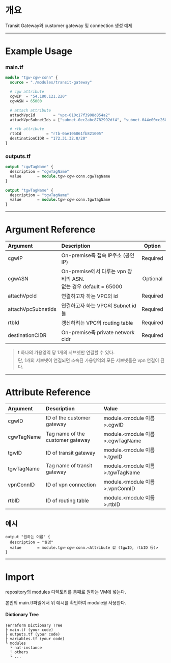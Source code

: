 # 개요

Transit Gateway와 customer gateway 및 connection 생성 예제

- - -

# Example Usage

### main.tf
``` terraform
module "tgw-cgw-conn" {
  source = "./modules/transit-gateway"

  # cgw attribute
  cgwIP  = "54.180.121.220"
  cgwASN = 65000

  # attach attribute
  attachVpcId        = "vpc-010c17f3908d854a2"
  attachVpcSubnetIds = ["subnet-0ec2abc8782992df4", "subnet-044e00cc2601039ba"]

  # rtb attribute
  rtbId           = "rtb-0ae106061fb821005"
  destinationCIDR = "172.31.32.0/20"
}

```

### outputs.tf
``` terraform 
output "cgwTagName" {
  description = "cgwTagName"
  value       = module.tgw-cgw-conn.cgwTagName
}

output "tgwTagName" {
  description = "tgwTagName"
  value       = module.tgw-cgw-conn.tgwTagName
}

```

- - -

# Argument Reference
|Argument|Description|Option|
|:--|:--|:--:|
| cgwIP | On-premise측 접속 IP주소 (공인 IP) | Required 
| cgwASN | On-premise에서 다루는 vpn 장비의 ASN. <br> 없는 경우 default = 65000 | Optional
| attachVpcId | 연결하고자 하는 VPC의 id | Required 
| attachVpcSubnetIds | 연결하고자 하는 VPC의 Subnet id들 | Required 
| rtbId | 갱신하려는 VPC의 routing table | Required 
| destinationCIDR | On-premise측 private network cidr | Required 

>❗ 하나의 가용영역 당 1개의 서브넷만 연결할 수 있다.<br>
단, 1개의 서브넷이 연결되면 소속된 가용영역의 모든 서브넷들은 vpn 연결이 된다.
- - -

# Attribute Reference
|Argument|Description|Value|
|:--|:--|:--|
|cgwID | ID of the customer gateway | module.<module 이름>.cgwID
|cgwTagName | Tag name of the customer gateway | module.<module 이름>.cgwTagName
|tgwID | ID of transit gateway | module.<module 이름>.tgwID
|tgwTagName | Tag name of transit gateway | module.<module 이름>.tgwTagName
|vpnConnID | ID of vpn connection | module.<module 이름>.vpnConnID
|rtbID | ID of routing table | module.<module 이름>.rtbID

## 예시

``` hcl
output "원하는 이름" {
  description = "설명"
  value       = module.tgw-cgw-conn.<Attribute 값 (tgwID, rtbID 등)>
}
```

- - -

# Import

repository의 modules 디렉토리를 통째로 원하는 VM에 넣는다. 

본인의 main.tf파일에서 위 예시를 확인하여 module을 사용한다.

#### Dictionary Tree
```
Terraform Dictionary Tree
├ main.tf (your code)
├ outputs.tf (your code)
├ variables.tf (your code)
└ modules 
  └ nat-instance
  └ others
  └ ...
```
